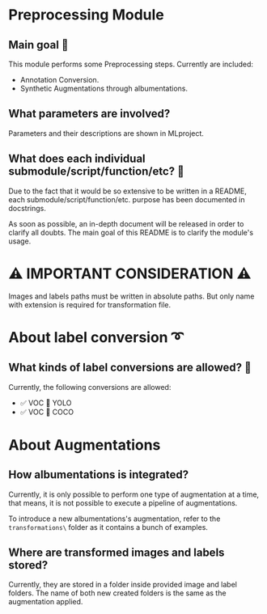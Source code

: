 # Preprocessing Module
## Main goal :goal_net:
This module performs some Preprocessing steps. Currently are included:

- Annotation Conversion.
- Synthetic Augmentations through albumentations.

## What parameters are involved? 
Parameters and their descriptions are shown in MLproject.

## What does each individual submodule/script/function/etc? :frowning_person:
Due to the fact that it would be so extensive to be written in a README,
each submodule/script/function/etc. purpose has been documented in docstrings.

As soon as possible, an in-depth document will be released in order to clarify
all doubts. The main goal of this README is to clarify the module's usage.

# :warning: IMPORTANT CONSIDERATION :warning:
Images and labels paths must be written in absolute paths. But only name with extension
is required for transformation file.

# About label conversion :curly_loop:
## What kinds of label conversions are allowed? :thinking:
Currently, the following conversions are allowed:

- :white_check_mark: VOC :arrows_counterclockwise: YOLO
- :white_check_mark: VOC :arrows_counterclockwise: COCO

# About Augmentations
## How albumentations is integrated?
Currently, it is only possible to perform one type of augmentation at
a time, that means, it is not possible to execute a pipeline of
augmentations.

To introduce a new albumentations's augmentation, refer to the `transformations\`
folder as it contains a bunch of examples.

## Where are transformed images and labels stored?
Currently, they are stored in a folder inside provided image and label
folders. The name of both new created folders is the same as the augmentation
applied.



